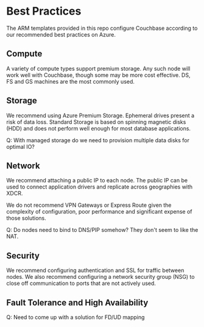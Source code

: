 # Best Practices

The ARM templates provided in this repo configure Couchbase according to our recommended best practices on Azure.

## Compute

A variety of compute types support premium storage.  Any such node will work well with Couchbase, though some may be more cost effective.  DS, FS and GS machines are the most commonly used.

## Storage

We recommend using Azure Premium Storage.  Ephemeral drives present a risk of data loss.  Standard Storage is based on spinning magnetic disks (HDD) and does not perform well enough for most database applications.

Q: With managed storage do we need to provision multiple data disks for optimal IO?

## Network

We recommend attaching a public IP to each node.  The public IP can be used to connect application drivers and replicate across geographies with XDCR.

We do not recommend VPN Gateways or Express Route given the complexity of configuration, poor performance and significant expense of those solutions.

Q: Do nodes need to bind to DNS/PIP somehow?  They don't seem to like the NAT.

## Security

We recommend configuring authentication and SSL for traffic between nodes.  We also recommend configuring a network security group (NSG) to close off communication to ports that are not actively used.

## Fault Tolerance and High Availability

Q: Need to come up with a solution for FD/UD mapping
